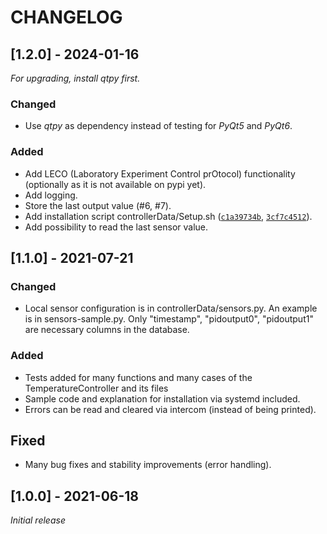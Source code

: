 # CHANGELOG

## [1.2.0] - 2024-01-16

_For upgrading, install *qtpy* first._


### Changed

- Use *qtpy* as dependency instead of testing for *PyQt5* and *PyQt6*.

### Added

- Add LECO (Laboratory Experiment Control prOtocol) functionality (optionally as it is not available on pypi yet).
- Add logging.
- Store the last output value (#6, #7).
- Add installation script controllerData/Setup.sh ([`c1a39734b`](https://git.rwth-aachen.de/nloqo/temperature-controller/-/commit/c1a39734b299add346c1fd684eddbdc319faddf9), [`3cf7c4512`](https://git.rwth-aachen.de/nloqo/temperature-controller/-/commit/3cf7c4512024f4029be5b1e14806e42d77bbc449)).
- Add possibility to read the last sensor value.


## [1.1.0] - 2021-07-21

### Changed

- Local sensor configuration is in controllerData/sensors.py. An example is in sensors-sample.py. Only "timestamp", "pidoutput0", "pidoutput1" are necessary columns in the database.

### Added

- Tests added for many functions and many cases of the TemperatureController and its files
- Sample code and explanation for installation via systemd included.
- Errors can be read and cleared via intercom (instead of being printed).

## Fixed

- Many bug fixes and stability improvements (error handling).


## [1.0.0] - 2021-06-18

_Initial release_
